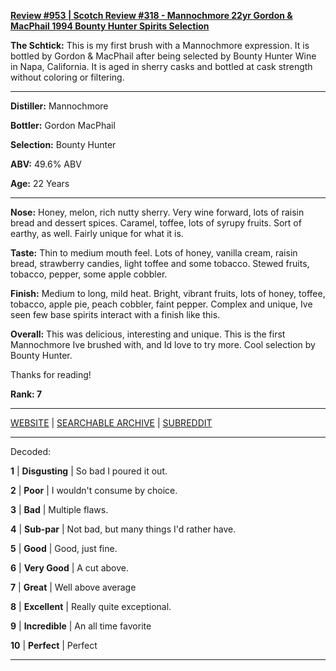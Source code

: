 
[**Review #953 | Scotch Review #318 - Mannochmore 22yr Gordon &amp; MacPhail 1994 Bounty Hunter Spirits Selection**]( https://t8ke.review/review-953-mannochmore-22yr-gordon-macphail-1994-bounty-hunter-selection/)

**The Schtick:** This is my first brush with a Mannochmore expression. It is bottled by Gordon &amp; MacPhail after being selected by Bounty Hunter Wine in Napa, California. It is aged in sherry casks and bottled at cask strength without coloring or filtering.  

-----

**Distiller:** Mannochmore

**Bottler:** Gordon MacPhail

**Selection:** Bounty Hunter

**ABV:** 49.6% ABV

**Age:** 22 Years 

-----

**Nose:**  Honey, melon, rich nutty sherry. Very wine forward, lots of raisin bread and dessert spices. Caramel, toffee, lots of syrupy fruits. Sort of earthy, as well. Fairly unique for what it is.  

**Taste:** Thin to medium mouth feel. Lots of honey, vanilla cream, raisin bread, strawberry candies, light toffee and some tobacco. Stewed fruits, tobacco, pepper, some apple cobbler. 

**Finish:** Medium to long, mild heat. Bright, vibrant fruits, lots of honey, toffee, tobacco, apple pie, peach cobbler, faint pepper. Complex and unique, Ive seen few base spirits interact with a finish like this. 

**Overall:** This was delicious, interesting and unique. This is the first Mannochmore Ive brushed with, and Id love to try more. Cool selection by Bounty Hunter. 

Thanks for reading!

**Rank: 7**



-----

[WEBSITE](https://t8ke.review) | [SEARCHABLE ARCHIVE](https://t8ke.review/review-archive/) | [SUBREDDIT](https://reddit.com/r/t8kereviews)

-----

Decoded:

**1** | **Disgusting** | So bad I poured it out.

**2** | **Poor** | I wouldn't consume by choice.

**3** | **Bad** | Multiple flaws.

**4** | **Sub-par** | Not bad, but many things I'd rather have.

**5** | **Good** | Good, just fine.

**6** | **Very Good** | A cut above.

**7** | **Great** | Well above average

**8** | **Excellent** | Really quite exceptional.

**9** | **Incredible** | An all time favorite

**10** | **Perfect** | Perfect

----

